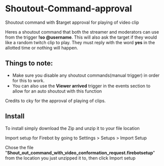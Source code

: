 # Shoutout-Command-approval
Shoutout command with $target approval for playing of video clip

Heres a shoutout command that both the streamer and moderators can use from the trigger **!so @username**. This will also ask the target if they would like a random twitch clip to play. They must reply with the word **yes** in the allotted time or nothing will happen.

## Things to note:
  * Make sure you disable any shoutout commands(manual trigger) in order for this to work.
  * You can also use the **Viewer arrived** trigger in the events section to allow for an auto shoutout with this function

Credits to cky for the approval of playing of clips.


## Install
 To install simply download the Zip and unzip it to your file location 
 
 Import setup for Firebot by going to Settings > Setups > Import Setup
 
 Chose the file "**Shout_out_command_with_video_conformation_request.firebotsetup**" from the location you just unzipped it to, then click Import setup
